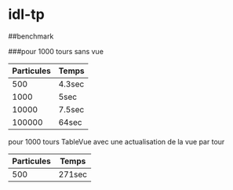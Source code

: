 # idl-tp

##benchmark

###pour 1000 tours sans vue

| Particules     | Temps    |
| ---------------|----------|
| 500            | 4.3sec   |
| 1000           | 5sec     |
| 10000          | 7.5sec   |
| 100000         | 64sec    |

pour 1000 tours TableVue avec une actualisation de la vue par tour

| Particules     | Temps    |
| ---------------|----------|
| 500            | 271sec   |
